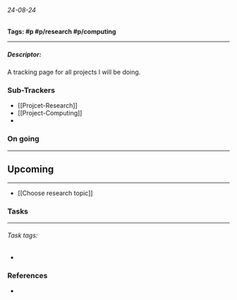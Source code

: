 ###### 24-08-24
**Tags: #p #p/research #p/computing**
___
##### Descriptor: 
A tracking page for all projects I will be doing. 
### Sub-Trackers
- [[Projcet-Research]]
- [[Project-Computing]]
- 
### On going
___
## Upcoming
___
- [[Choose research topic]]
### Tasks
___
###### *Task tags:*
- 
### References
- 